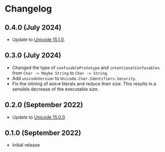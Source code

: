 # Changelog

## 0.4.0 (July 2024)

- Update to [Unicode 15.1.0](https://www.unicode.org/versions/Unicode15.1.0/).

## 0.3.0 (July 2024)

- Changed the type of `confusablePrototype` and `intentionalConfusables` from
  `Char -> Maybe String` to `Char -> String`.
- Add `unicodeVersion` to `Unicode.Char.Identifiers.Security`.
- Fix the inlining of `Addr#` literals and reduce their size. This results in
  a sensible decrease of the executable size.

## 0.2.0 (September 2022)

- Update to [Unicode 15.0.0](https://www.unicode.org/versions/Unicode15.0.0/).

## 0.1.0 (September 2022)

- Initial release
